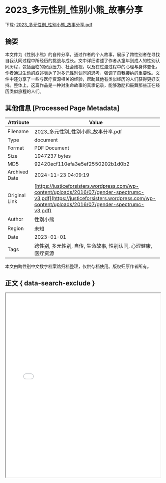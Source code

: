 # 2023_多元性别_性别小熊_故事分享

<!-- tcd_download_link -->
下载: <a href="2023_多元性别_性别小熊_故事分享.pdf" download>2023_多元性别_性别小熊_故事分享.pdf</a>
<!-- tcd_download_link_end -->

## 摘要

<!-- tcd_abstract -->
本文件为《性别小熊》的自传分享，通过作者的个人故事，展示了跨性别者在寻找自我认同过程中所经历的挑战与成长。文中详细讲述了作者从童年到成人的性别认同历程，包括面临的家庭压力、社会歧视，以及在过渡过程中的心理与身体变化。作者通过生动的叙述表达了对多元性别认同的思考，强调了自我接纳的重要性。文件中还分享了一些与医疗资源相关的经验，帮助其他有类似经历的人们获得更好支持。整体上，这篇作品是一种对生命故事的真挚记录，能够激励和鼓舞那些正在经历类似旅程的人们。

<!-- tcd_abstract_end -->

## 其他信息 [Processed Page Metadata]

| Attribute       | Value                                  |
|-----------------|----------------------------------------|
| Filename        | 2023_多元性别_性别小熊_故事分享.pdf                             |
| Type            | document                                 |
| Format          | PDF Document                               |
| Size            | 1947237 bytes                           |
| MD5             | 92420ecf110efa3e5ef2550202b1d0b2                                  |
| Archived Date   | 2024-11-23 04:09:19                             |
| Original Link   | [https://justiceforsisters.wordpress.com/wp-content/uploads/2016/07/gender-spectrumc-v3.pdf](https://justiceforsisters.wordpress.com/wp-content/uploads/2016/07/gender-spectrumc-v3.pdf)                         |
| Author          | 性别小熊                               |
| Region          | 未知                               |
| Date            | 2023-01-01                                 |
| Tags            | 跨性别, 多元性别, 自传, 生命故事, 性别认同, 心理健康, 医疗资源                                 |

本文由跨性别中文数字档案馆归档整理，仅供存档使用。版权归原作者所有。


## 正文 { data-search-exclude }

<!-- tcd_main_text -->
<iframe src="../2023_多元性别_性别小熊_故事分享.pdf" width="100%" height="600px">
    <p>无法显示PDF，请下载查看。</p>
</iframe>
<!-- tcd_main_text_end -->

